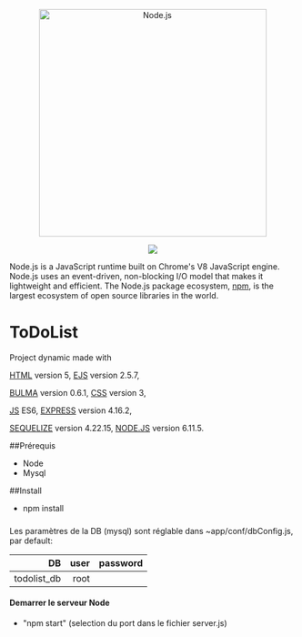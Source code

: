 <p align="center">
  <a href="https://nodejs.org/">
    <img alt="Node.js" src="https://nodejs.org/static/images/logo-light.svg" width="400"/>
  </a>
</p>
<p align="center">
  <a title="CII Best Practices" href="https://bestpractices.coreinfrastructure.org/projects/29"><img src="https://bestpractices.coreinfrastructure.org/projects/29/badge"></a>
</p>

Node.js is a JavaScript runtime built on Chrome's V8 JavaScript engine. Node.js
uses an event-driven, non-blocking I/O model that makes it lightweight and
efficient. The Node.js package ecosystem, [npm](https://docs.npmjs.com/), is the largest ecosystem of
open source libraries in the world.


# ToDoList

Project dynamic made with 

[HTML](https://www.w3schools.com/html/html5_intro.asp) version 5,
 [EJS](http://ejs.co/) version 2.5.7,

[BULMA](https://bulma.io/documentation/components/breadcrumb/) version 0.6.1, 
 [CSS](https://www.w3schools.com/css/css3_intro.asp) version 3,

[JS](https://www.javascript.com/learn/javascript/strings) ES6,
 [EXPRESS](http://expressjs.com/fr/guide/routing.html) version 4.16.2,

[SEQUELIZE](http://expressjs.com/fr/guide/routing.html) version 4.22.15,
 [NODE.JS](https://nodejs.org/docs/v6.11.5/api/) version 6.11.5.

##Prérequis

- Node
- Mysql


##Install

- npm install

###

Les paramètres de la DB (mysql) sont réglable dans ~app/conf/dbConfig.js, par default:

| DB            | user          | password  |
| -------------:| -------------:| ---------:|
| todolist_db   | root          |           |

#### Demarrer le serveur Node

- "npm start" (selection du port dans le fichier server.js)




